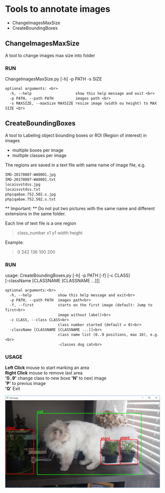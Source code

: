 # Tools to annotate images
* ChangeImagesMaxSize
* CreateBoundingBoxes

## ChangeImagesMaxSize
A tool to change images max size into folder

### RUN
ChangeImagesMaxSize.py [-h] -p PATH -s SIZE
```
optional arguments: <br>
  -h, --help                    show this help message and exit <br>
  -p PATH, --path PATH          images path <br>
  -s MAXSIZE, --maxSize MAXSIZE resize image (width ou height) to MAX SIZE <br>
```

## CreateBoundingBoxes
A tool to Labeling object bounding boxes or ROI (Region of interest) in images

- multiple boxes per image
- multiple classes per image

The regions are saved in a text file with same name of image file, e.g.
```
IMG-20170807-WA0001.jpg
IMG-20170807-WA0001.txt
locaisvstdss.jpg
locaisvstdss.txt
phpiqa6ae.752.502.s.jpg
phpiqa6ae.752.502.s.txt
```

** Important: ** Do not put two pictures with the same name and different extensions in the same folder.

Each line of text file is a one region
>class_number x1 y1 width height

Example:
>0 342 136 100 200

### RUN
usage: CreateBoundingBoxes.py [-h] -p PATH [-f] [-c CLASS]<br>
                              [-className [CLASSNAME [CLASSNAME ...]]]
```
optional arguments:<br>
  -h, --help            show this help message and exit<br>
  -p PATH, --path PATH  images path<br>
  -f, --first           starts on the first image (default: Jump to first<br>
                        image without label)<br>
  -c CLASS, --class CLASS<br>
                        class number started (default = 0)<br>
  -className [CLASSNAME [CLASSNAME ...]]<br>
                        class name list (0..9 positions, max 10), e.g.<br>
                        -classes dog cat<br>
```

### USAGE   

**Left Click** mouse to start marking an area<br/>
**Right Click** mouse to remove last area<br/>
**'0..9'** change class to new boxe
**'N'** to next image<br/>
**'P'** to previus image<br/>
**'Q'** Exit<br/>

![Screen Shot](https://github.com/kabrau/PyImageRoi/blob/master/tmp/MyCatResult.jpg)

